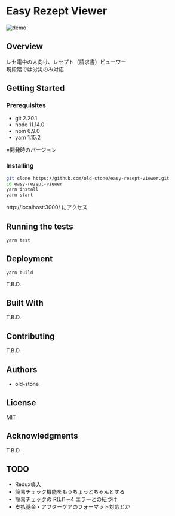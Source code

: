 # Easy Rezept Viewer

![demo](https://raw.github.com/wiki/old-stone/easy-rezept-viewer/images/erv_demo.gif)

## Overview

レセ電中の人向け、レセプト（請求書）ビューワー  
現段階では労災のみ対応

## Getting Started

### Prerequisites

- git 2.20.1
- node 11.14.0
- npm 6.9.0
- yarn 1.15.2

※開発時のバージョン

### Installing

```sh
git clone https://github.com/old-stone/easy-rezept-viewer.git
cd easy-rezept-viewer
yarn install
yarn start
```

http://localhost:3000/ にアクセス

## Running the tests

```sh
yarn test
```

## Deployment

```sh
yarn build
```

T.B.D.

## Built With

T.B.D.

## Contributing

T.B.D.

## Authors

- old-stone

## License

MIT

## Acknowledgments

T.B.D.

## TODO

- Redux導入
- 簡易チェック機能をもうちょっとちゃんとする
- 簡易チェックの R(L)1〜4 エラーとの紐づけ
- 支払基金・アフターケアのフォーマット対応とか
